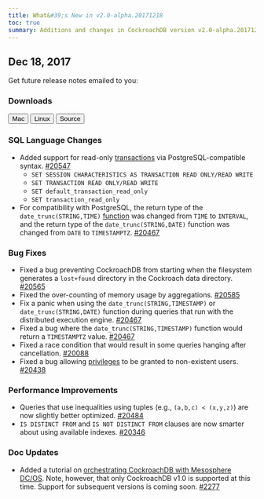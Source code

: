 ```yaml
---
title: What&#39;s New in v2.0-alpha.20171218
toc: true
summary: Additions and changes in CockroachDB version v2.0-alpha.20171218
---
```


## Dec 18, 2017

Get future release notes emailed to you:

<div class="hubspot-install-form install-form-1 clearfix">
    <script>
        hbspt.forms.create({
            css: '',
            cssClass: 'install-form',
            portalId: '1753393',
            formId: '39686297-81d2-45e7-a73f-55a596a8d5ff',
            formInstanceId: 1,
            target: '.install-form-1'
        });
    </script>
</div>

### Downloads

<div id="os-tabs" class="clearfix">
    <a href="https://binaries.cockroachdb.com/cockroach-v2.0-alpha.20171218.darwin-10.9-amd64.tgz"><button id="mac" data-eventcategory="mac-binary-release-notes">Mac</button></a>
    <a href="https://binaries.cockroachdb.com/cockroach-v2.0-alpha.20171218.linux-amd64.tgz"><button id="linux" data-eventcategory="linux-binary-release-notes">Linux</button></a>
    <a href="https://binaries.cockroachdb.com/cockroach-v2.0-alpha.20171218.src.tgz"><button id="source" data-eventcategory="source-release-notes">Source</button></a>
</div>

### SQL Language Changes

- Added support for read-only [transactions](../v2.0/transactions.html) via PostgreSQL-compatible syntax. [#20547](https://github.com/cockroachdb/cockroach/pull/20547)
    - `SET SESSION CHARACTERISTICS AS TRANSACTION READ ONLY/READ WRITE`
    - `SET TRANSACTION READ ONLY/READ WRITE`
    - `SET default_transaction_read_only`
    - `SET transaction_read_only`
- For compatibility with PostgreSQL, the return type of the `date_trunc(STRING,TIME)` [function](../v2.0/functions-and-operators.html) was changed from `TIME` to `INTERVAL`, and the return type of the `date_trunc(STRING,DATE)` function was changed from `DATE` to `TIMESTAMPTZ`. [#20467](https://github.com/cockroachdb/cockroach/pull/20467)

### Bug Fixes

- Fixed a bug preventing CockroachDB from starting when the filesystem generates a `lost+found` directory in the Cockroach data directory. [#20565](https://github.com/cockroachdb/cockroach/pull/20565)
- Fixed the over-counting of memory usage by aggregations. [#20585](https://github.com/cockroachdb/cockroach/pull/20585)
- Fix a panic when using the `date_trunc(STRING,TIMESTAMP)` or `date_trunc(STRING,DATE)` function during queries that run with the distributed execution engine. [#20467](https://github.com/cockroachdb/cockroach/pull/20467)
- Fixed a bug where the `date_trunc(STRING,TIMESTAMP)` function would return a `TIMESTAMPTZ` value. [#20467](https://github.com/cockroachdb/cockroach/pull/20467)
- Fixed a race condition that would result in some queries hanging after cancellation. [#20088](https://github.com/cockroachdb/cockroach/pull/20088)
- Fixed a bug allowing [privileges](../v2.0/privileges.html) to be granted to non-existent users. [#20438](https://github.com/cockroachdb/cockroach/pull/20438)

### Performance Improvements

- Queries that use inequalities using tuples (e.g., `(a,b,c) < (x,y,z)`) are now slightly better optimized. [#20484](https://github.com/cockroachdb/cockroach/pull/20484)
- `IS DISTINCT FROM` and `IS NOT DISTINCT FROM` clauses are now smarter about using available indexes. [#20346](https://github.com/cockroachdb/cockroach/pull/20346)

### Doc Updates

- Added a tutorial on [orchestrating CockroachDB with Mesosphere DC/OS](../v1.0/orchestrate-cockroachdb-with-mesosphere-insecure.html). Note, however, that only CockroachDB v1.0 is supported at this time. Support for subsequent versions is coming soon. [#2277](https://github.com/cockroachdb/docs/pull/2277)
